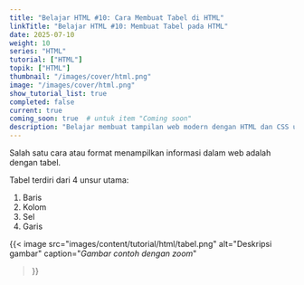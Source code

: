 ```yaml
---
title: "Belajar HTML #10: Cara Membuat Tabel di HTML"
linkTitle: "Belajar HTML #10: Membuat Tabel pada HTML"
date: 2025-07-10
weight: 10
series: "HTML"
tutorial: ["HTML"]
topik: ["HTML"]
thumbnail: "/images/cover/html.png"
image: "/images/cover/html.png"
show_tutorial_list: true
completed: false
current: true 
coming_soon: true  # untuk item "Coming soon"
description: "Belajar membuat tampilan web modern dengan HTML dan CSS untuk pemula."
---
```


Salah satu cara atau format menampilkan informasi dalam web adalah dengan tabel.

Tabel terdiri dari 4 unsur utama:

1. Baris
2. Kolom
3. Sel
4. Garis

  {{< image 
  src="images/content/tutorial/html/tabel.png" 
  alt="Deskripsi gambar" 
  caption="*Gambar contoh dengan zoom*" 
  >}}